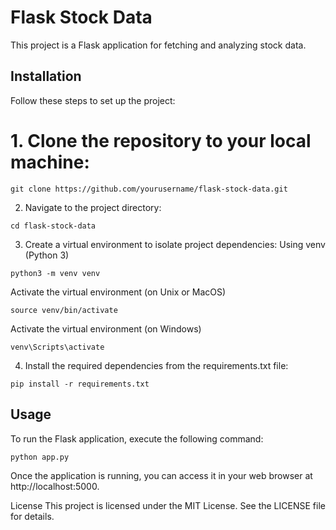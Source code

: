 # Flask Stock Data

This project is a Flask application for fetching and analyzing stock data.

## Installation

Follow these steps to set up the project:

# 1. Clone the repository to your local machine:


```
git clone https://github.com/yourusername/flask-stock-data.git
```

2. Navigate to the project directory:
```
cd flask-stock-data
```

3. Create a virtual environment to isolate project dependencies:
Using venv (Python 3)
```
python3 -m venv venv
```

Activate the virtual environment (on Unix or MacOS)
```
source venv/bin/activate
```

Activate the virtual environment (on Windows)
```
venv\Scripts\activate
```

4. Install the required dependencies from the requirements.txt file:
```
pip install -r requirements.txt
```
## Usage
To run the Flask application, execute the following command:
```
python app.py
```
Once the application is running, you can access it in your web browser at http://localhost:5000.

License
This project is licensed under the MIT License. See the LICENSE file for details.
